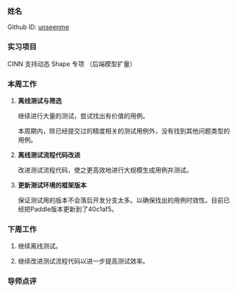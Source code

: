### 姓名

Github ID: [unseenme](https://github.com/unseenme)

### 实习项目

CINN 支持动态 Shape 专项 （后端模型扩量）

### 本周工作

1. **离线测试与筛选**

    继续进行大量的测试，尝试找出有价值的用例。

    本周期内，除已经提交过的精度相关的测试用例外，没有找到其他问题类型的用例。

2. **离线测试流程代码改进**

    改进测试流程代码，使之更高效地进行大规模生成用例并测试。

3. **更新测试环境的框架版本**

    保证测试用的版本不会落后开发分支太多。以确保找出的用例时效性。目前已经把Paddle版本更新到了40c1af5。


### 下周工作

1. 继续离线测试。

2. 继续改进测试流程代码以进一步提高测试效率。

### 导师点评
